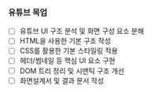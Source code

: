 ### 유튜브 목업
- [ ] 유튜브 UI 구조 분석 및 화면 구성 요소 분해
- [ ] HTML을 사용한 기본 구조 작성
- [ ] CSS를 활용한 기본 스타일링 적용
- [ ] 헤더/썸네일 등 핵심 UI 요소 구현
- [ ] DOM 트리 정리 및 시맨틱 구조 개선
- [ ] 화면설계서 및 결과 문서 작성